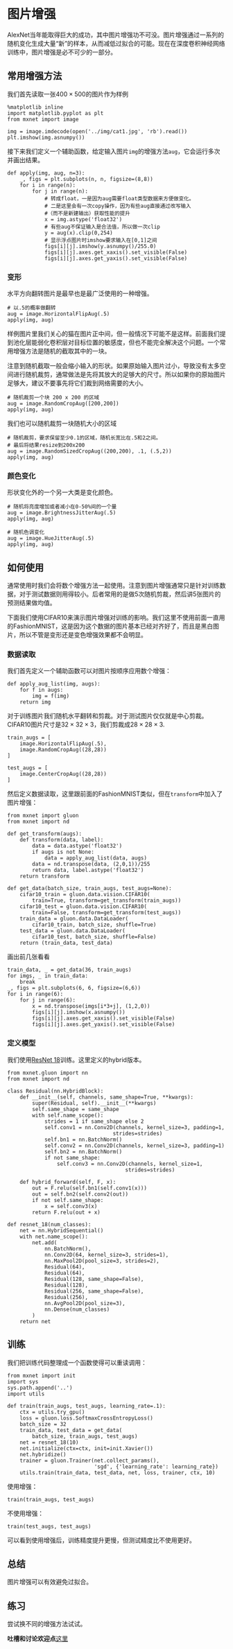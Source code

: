# 图片增强

AlexNet当年能取得巨大的成功，其中图片增强功不可没。图片增强通过一系列的随机变化生成大量“新”的样本，从而减低过拟合的可能。现在在深度卷积神经网络训练中，图片增强是必不可少的一部分。

## 常用增强方法

我们首先读取一张$400\times 500$的图片作为样例

```{.python .input  n=1}
%matplotlib inline
import matplotlib.pyplot as plt
from mxnet import image

img = image.imdecode(open('../img/cat1.jpg', 'rb').read())
plt.imshow(img.asnumpy())
```

接下来我们定义一个辅助函数，给定输入图片`img`的增强方法`aug`，它会运行多次并画出结果。

```{.python .input  n=82}
def apply(img, aug, n=3):
    _, figs = plt.subplots(n, n, figsize=(8,8))
    for i in range(n):
        for j in range(n):
            # 转成float，一是因为aug需要float类型数据来方便做变化。
            # 二是这里会有一次copy操作，因为有些aug直接通过改写输入
            #（而不是新建输出）获取性能的提升
            x = img.astype('float32')
            # 有些aug不保证输入是合法值，所以做一次clip
            y = aug(x).clip(0,254)
            # 显示浮点图片时imshow要求输入在[0,1]之间
            figs[i][j].imshow(y.asnumpy()/255.0)
            figs[i][j].axes.get_xaxis().set_visible(False)
            figs[i][j].axes.get_yaxis().set_visible(False)
```

### 变形

水平方向翻转图片是最早也是最广泛使用的一种增强。

```{.python .input  n=3}
# 以.5的概率做翻转
aug = image.HorizontalFlipAug(.5)
apply(img, aug)
```

样例图片里我们关心的猫在图片正中间，但一般情况下可能不是这样。前面我们提到池化层能弱化卷积层对目标位置的敏感度，但也不能完全解决这个问题。一个常用增强方法是随机的截取其中的一块。

注意到随机截取一般会缩小输入的形状。如果原始输入图片过小，导致没有太多空间进行随机裁剪，通常做法是先将其放大的足够大的尺寸。所以如果你的原始图片足够大，建议不要事先将它们裁到网络需要的大小。

```{.python .input  n=4}
# 随机裁剪一个块 200 x 200 的区域
aug = image.RandomCropAug([200,200])
apply(img, aug)
```

我们也可以随机裁剪一块随机大小的区域

```{.python .input  n=5}
# 随机裁剪，要求保留至少0.1的区域，随机长宽比在.5和2之间。
# 最后将结果resize到200x200
aug = image.RandomSizedCropAug((200,200), .1, (.5,2))
apply(img, aug)
```

### 颜色变化

形状变化外的一个另一大类是变化颜色。

```{.python .input  n=6}
# 随机将亮度增加或者减小在0-50%间的一个量
aug = image.BrightnessJitterAug(.5)
apply(img, aug)
```

```{.python .input  n=7}
# 随机色调变化
aug = image.HueJitterAug(.5)
apply(img, aug)
```

## 如何使用

通常使用时我们会将数个增强方法一起使用。注意到图片增强通常只是针对训练数据，对于测试数据则用得较小。后者常用的是做5次随机剪裁，然后讲5张图片的预测结果做均值。

下面我们使用CIFAR10来演示图片增强对训练的影响。我们这里不使用前面一直用的FashionMNIST，这是因为这个数据的图片基本已经对齐好了，而且是黑白图片，所以不管是变形还是变色增强效果都不会明显。

### 数据读取

我们首先定义一个辅助函数可以对图片按顺序应用数个增强：

```{.python .input  n=81}
def apply_aug_list(img, augs):
    for f in augs:
        img = f(img)
    return img
```

对于训练图片我们随机水平翻转和剪裁。对于测试图片仅仅就是中心剪裁。CIFAR10图片尺寸是$32\times 32\times 3$，我们剪裁成$28\times 28\times 3$.

```{.python .input  n=197}
train_augs = [
    image.HorizontalFlipAug(.5),
    image.RandomCropAug((28,28))
]

test_augs = [
    image.CenterCropAug((28,28))
]
```

然后定义数据读取，这里跟前面的FashionMNIST类似，但在`transform`中加入了图片增强：

```{.python .input  n=195}
from mxnet import gluon
from mxnet import nd

def get_transform(augs):
    def transform(data, label):
        data = data.astype('float32')
        if augs is not None:
            data = apply_aug_list(data, augs)
        data = nd.transpose(data, (2,0,1))/255
        return data, label.astype('float32')
    return transform

def get_data(batch_size, train_augs, test_augs=None):
    cifar10_train = gluon.data.vision.CIFAR10(
        train=True, transform=get_transform(train_augs))
    cifar10_test = gluon.data.vision.CIFAR10(
        train=False, transform=get_transform(test_augs))
    train_data = gluon.data.DataLoader(
        cifar10_train, batch_size, shuffle=True)
    test_data = gluon.data.DataLoader(
        cifar10_test, batch_size, shuffle=False)
    return (train_data, test_data)
```

画出前几张看看

```{.python .input  n=196}
train_data, _ = get_data(36, train_augs)
for imgs, _ in train_data:
    break
_, figs = plt.subplots(6, 6, figsize=(6,6))
for i in range(6):
    for j in range(6):
        x = nd.transpose(imgs[i*3+j], (1,2,0))
        figs[i][j].imshow(x.asnumpy())
        figs[i][j].axes.get_xaxis().set_visible(False)
        figs[i][j].axes.get_yaxis().set_visible(False)
```

### 定义模型

我们使用[ResNet 18](../chapter_convolutional-neural-networks/resnet-gluon.md)训练。这里定义的hybrid版本。

```{.python .input  n=166}
from mxnet.gluon import nn
from mxnet import nd

class Residual(nn.HybridBlock):
    def __init__(self, channels, same_shape=True, **kwargs):
        super(Residual, self).__init__(**kwargs)
        self.same_shape = same_shape
        with self.name_scope():
            strides = 1 if same_shape else 2
            self.conv1 = nn.Conv2D(channels, kernel_size=3, padding=1,
                                  strides=strides)
            self.bn1 = nn.BatchNorm()
            self.conv2 = nn.Conv2D(channels, kernel_size=3, padding=1)
            self.bn2 = nn.BatchNorm()
            if not same_shape:
                self.conv3 = nn.Conv2D(channels, kernel_size=1,
                                      strides=strides)

    def hybrid_forward(self, F, x):
        out = F.relu(self.bn1(self.conv1(x)))
        out = self.bn2(self.conv2(out))
        if not self.same_shape:
            x = self.conv3(x)
        return F.relu(out + x)

def resnet_18(num_classes):
    net = nn.HybridSequential()
    with net.name_scope():
        net.add(
            nn.BatchNorm(),
            nn.Conv2D(64, kernel_size=3, strides=1),
            nn.MaxPool2D(pool_size=3, strides=2),
            Residual(64),
            Residual(64),
            Residual(128, same_shape=False),
            Residual(128),
            Residual(256, same_shape=False),
            Residual(256),
            nn.AvgPool2D(pool_size=3),
            nn.Dense(num_classes)
        )
    return net
```

## 训练


我们把训练代码整理成一个函数使得可以重读调用：

```{.python .input  n=111}
from mxnet import init
import sys
sys.path.append('..')
import utils

def train(train_augs, test_augs, learning_rate=.1):
    ctx = utils.try_gpu()
    loss = gluon.loss.SoftmaxCrossEntropyLoss()
    batch_size = 32
    train_data, test_data = get_data(
        batch_size, train_augs, test_augs)
    net = resnet_18(10)
    net.initialize(ctx=ctx, init=init.Xavier())
    net.hybridize()
    trainer = gluon.Trainer(net.collect_params(),
                            'sgd', {'learning_rate': learning_rate})
    utils.train(train_data, test_data, net, loss, trainer, ctx, 10)
```

使用增强：

```{.python .input  n=169}
train(train_augs, test_augs)
```

不使用增强：

```{.python .input  n=168}
train(test_augs, test_augs)
```

可以看到使用增强后，训练精度提升更慢，但测试精度比不使用更好。

## 总结

图片增强可以有效避免过拟合。

## 练习

尝试换不同的增强方法试试。


**吐槽和讨论欢迎点**[这里](https://discuss.gluon.ai/t/topic/1666)
